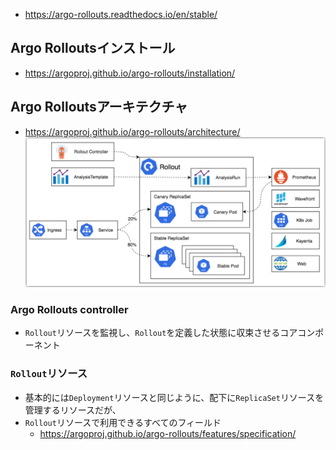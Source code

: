- https://argo-rollouts.readthedocs.io/en/stable/

## Argo Rolloutsインストール
- https://argoproj.github.io/argo-rollouts/installation/

## Argo Rolloutsアーキテクチャ
- https://argoproj.github.io/argo-rollouts/architecture/
![](./image/architecture.jpg)

### Argo Rollouts controller
- `Rollout`リソースを監視し、`Rollout`を定義した状態に収束させるコアコンポーネント

### `Rollout`リソース
- 基本的には`Deployment`リソースと同じように、配下に`ReplicaSet`リソースを管理するリソースだが、
- `Rollout`リソースで利用できるすべてのフィールド
  - https://argoproj.github.io/argo-rollouts/features/specification/